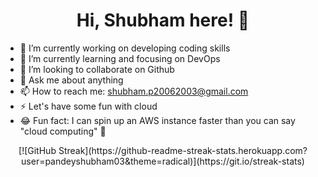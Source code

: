 <h1 align="center">Hi, Shubham here! 👋</h1>


- 🔭 I’m currently working on developing coding skills
- 🌱 I’m currently learning and focusing on DevOps
- 👯 I’m looking to collaborate on Github
- 💬 Ask me about anything
- 📫 How to reach me: shubham.p20062003@gmail.com
- ⚡️ Let's have some fun with cloud
- 😂 Fun fact: I can spin up an AWS instance faster than you can say "cloud computing" 🚀

<p align="center">
[![GitHub Streak](https://github-readme-streak-stats.herokuapp.com?user=pandeyshubham03&theme=radical)](https://git.io/streak-stats)
</p>
